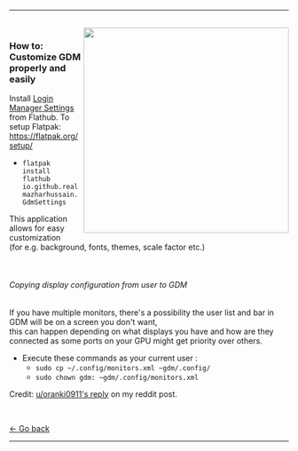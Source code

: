 ** **

<br/>
<a href="https://github.com/realmazharhussain/gdm-settings"><img src="https://raw.githubusercontent.com/wiki/realmazharhussain/gdm-settings/screenshots/screenshot-1.png" align="right" width="370"></a>

### How to: Customize GDM properly and easily

Install [Login Manager Settings](https://flathub.org/apps/details/io.github.realmazharhussain.GdmSettings) from Flathub. 
To setup Flatpak: https://flatpak.org/setup/

* `flatpak install flathub io.github.realmazharhussain.GdmSettings`

This application allows for easy customization  
(for e.g. background, fonts, themes, scale factor etc.)  

<br/>

###### Copying display configuration from user to GDM

If you have multiple monitors, there's a possibility the user list and bar in GDM will be on a screen you don't want,  
this can happen depending on what displays you have and how are they connected as some ports on your GPU might get priority over others.

* Execute these commands as your current user :
  - `sudo cp ~/.config/monitors.xml ~gdm/.config/`
  - `sudo chown gdm: ~gdm/.config/monitors.xml`

Credit: [u/oranki0911's reply](https://www.reddit.com/r/linuxquestions/comments/v34j6q/gdm_user_list_on_second_screen_can_i_change_that/iaxdnwo/?context=3) on my reddit post.

<br/>

[← Go back](https://github.com/czarhex/dotfiles#readme)
** **
